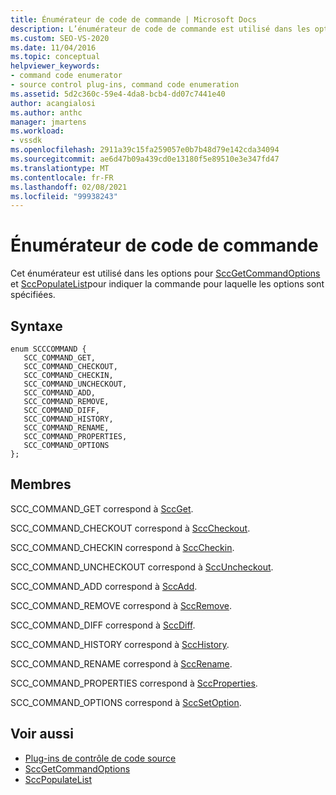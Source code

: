 ```yaml
---
title: Énumérateur de code de commande | Microsoft Docs
description: L’énumérateur de code de commande est utilisé dans les options de SccGetCommandOptions et SccPopulateListto pour indiquer la commande pour laquelle les options sont spécifiées.
ms.custom: SEO-VS-2020
ms.date: 11/04/2016
ms.topic: conceptual
helpviewer_keywords:
- command code enumerator
- source control plug-ins, command code enumeration
ms.assetid: 5d2c360c-59e4-4da8-bcb4-dd07c7441e40
author: acangialosi
ms.author: anthc
manager: jmartens
ms.workload:
- vssdk
ms.openlocfilehash: 2911a39c15fa259057e0b7b48d79e142cda34094
ms.sourcegitcommit: ae6d47b09a439cd0e13180f5e89510e3e347fd47
ms.translationtype: MT
ms.contentlocale: fr-FR
ms.lasthandoff: 02/08/2021
ms.locfileid: "99938243"
---
```

# <a name="command-code-enumerator"></a>Énumérateur de code de commande
Cet énumérateur est utilisé dans les options pour [SccGetCommandOptions](../extensibility/sccgetcommandoptions-function.md) et [SccPopulateList](../extensibility/sccpopulatelist-function.md)pour indiquer la commande pour laquelle les options sont spécifiées.

## <a name="syntax"></a>Syntaxe

```
enum SCCCOMMAND {
   SCC_COMMAND_GET,
   SCC_COMMAND_CHECKOUT,
   SCC_COMMAND_CHECKIN,
   SCC_COMMAND_UNCHECKOUT,
   SCC_COMMAND_ADD,
   SCC_COMMAND_REMOVE,
   SCC_COMMAND_DIFF,
   SCC_COMMAND_HISTORY,
   SCC_COMMAND_RENAME,
   SCC_COMMAND_PROPERTIES,
   SCC_COMMAND_OPTIONS
};
```

## <a name="members"></a>Membres
SCC_COMMAND_GET correspond à [SccGet](../extensibility/sccget-function.md).

SCC_COMMAND_CHECKOUT correspond à [SccCheckout](../extensibility/scccheckout-function.md).

SCC_COMMAND_CHECKIN correspond à [SccCheckin](../extensibility/scccheckin-function.md).

SCC_COMMAND_UNCHECKOUT correspond à [SccUncheckout](../extensibility/sccuncheckout-function.md).

SCC_COMMAND_ADD correspond à [SccAdd](../extensibility/sccadd-function.md).

SCC_COMMAND_REMOVE correspond à [SccRemove](../extensibility/sccremove-function.md).

SCC_COMMAND_DIFF correspond à [SccDiff](../extensibility/sccdiff-function.md).

SCC_COMMAND_HISTORY correspond à [SccHistory](../extensibility/scchistory-function.md).

SCC_COMMAND_RENAME correspond à [SccRename](../extensibility/sccrename-function.md).

SCC_COMMAND_PROPERTIES correspond à [SccProperties](../extensibility/sccproperties-function.md).

SCC_COMMAND_OPTIONS correspond à [SccSetOption](../extensibility/sccsetoption-function.md).

## <a name="see-also"></a>Voir aussi
- [Plug-ins de contrôle de code source](../extensibility/source-control-plug-ins.md)
- [SccGetCommandOptions](../extensibility/sccgetcommandoptions-function.md)
- [SccPopulateList](../extensibility/sccpopulatelist-function.md)
